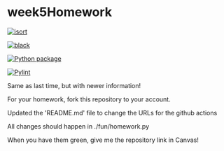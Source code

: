 # week5Homework

[![isort](https://github.com/vcu-vivancopm/week5homework/actions/workflows/isort.yml/badge.svg)](https://github.com/vcu-vivancopm/week5homework/actions/workflows/isort.yml)



[![black](https://github.com/vcu-vivancopm/week5homework/actions/workflows/pyblack.yml/badge.svg)](https://github.com/vcu-vivancopm/week5homework/actions/workflows/pyblack.yml)



[![Python package](https://github.com/vcu-vivancopm/week5homework/actions/workflows/pytest.yml/badge.svg)](https://github.com/vcu-vivancopm/week5homework/actions/workflows/pytest.yml)



[![Pylint](https://github.com/vcu-vivancopm/week5homework/actions/workflows/pylint.yml/badge.svg)](https://github.com/vcu-vivancopm/week5homework/actions/workflows/pylint.yml)


Same as last time, but with newer information!

For your homework, fork this repository to your account.

Updated the 'README.md' file to change the URLs for the github actions

All changes should happen in ./fun/homework.py

When you have them green, give me the repository link in Canvas!


